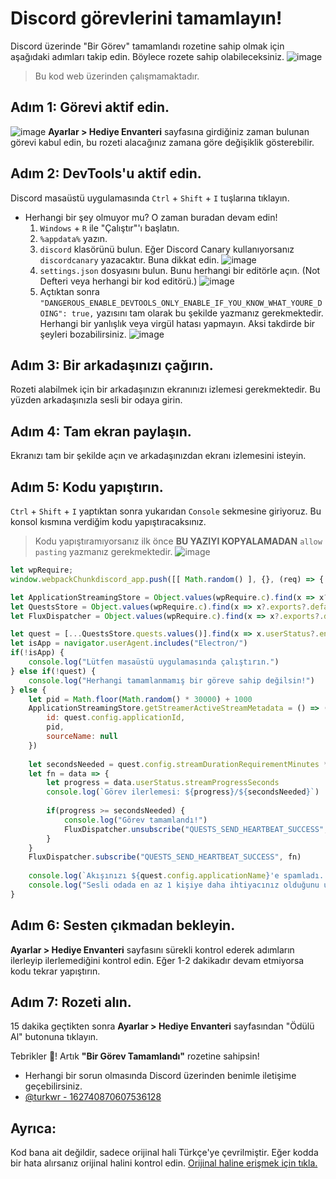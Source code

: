 # Discord görevlerini tamamlayın!
Discord üzerinde "Bir Görev" tamamlandı rozetine sahip olmak için aşağıdaki adımları takip edin. Böylece rozete sahip olabileceksiniz.
![image](https://github.com/turkwr/DiscordQuests/assets/63150613/59f2be0e-6de9-4c08-b885-3401d2834b80)
> Bu kod web üzerinden çalışmamaktadır.

## Adım 1: Görevi aktif edin.
![image](https://github.com/turkwr/DiscordQuests/assets/63150613/5a0c1b2e-5b68-48ed-845b-c2bd21bc87f0)
**Ayarlar > Hediye Envanteri** sayfasına girdiğiniz zaman bulunan görevi kabul edin, bu rozeti alacağınız zamana göre değişiklik gösterebilir.
## Adım 2: DevTools'u aktif edin.
Discord masaüstü uygulamasında `Ctrl` + `Shift` + `I` tuşlarına tıklayın.
* Herhangi bir şey olmuyor mu? O zaman buradan devam edin!
  1. `Windows` + `R` ile "Çalıştır"'ı başlatın.
  2. `%appdata%` yazın.
  3. `discord` klasörünü bulun. Eğer Discord Canary kullanıyorsanız `discordcanary` yazacaktır. Buna dikkat edin. ![image](https://github.com/turkwr/DiscordQuests/assets/63150613/a1238750-03ef-4d15-aad4-b359988ed6d8)
  4. `settings.json` dosyasını bulun. Bunu herhangi bir editörle açın. (Not Defteri veya herhangi bir kod editörü.) ![image](https://github.com/turkwr/DiscordQuests/assets/63150613/86e79f43-be77-4660-b9fc-33cd80ff7eeb)
  5. Açtıktan sonra `"DANGEROUS_ENABLE_DEVTOOLS_ONLY_ENABLE_IF_YOU_KNOW_WHAT_YOURE_DOING": true,` yazısını tam olarak bu şekilde yazmanız gerekmektedir. Herhangi bir yanlışlık veya virgül hatası yapmayın. Aksi takdirde bir şeyleri bozabilirsiniz. ![image](https://github.com/turkwr/DiscordQuests/assets/63150613/0cd2e2c5-8d9c-4e08-b9f1-67eac1d09f75)



## Adım 3: Bir arkadaşınızı çağırın.
Rozeti alabilmek için bir arkadaşınızın ekranınızı izlemesi gerekmektedir. Bu yüzden arkadaşınızla sesli bir odaya girin.
## Adım 4: Tam ekran paylaşın.
Ekranızı tam bir şekilde açın ve arkadaşınızdan ekranı izlemesini isteyin.
## Adım 5: Kodu yapıştırın.
`Ctrl` + `Shift` + `I` yaptıktan sonra yukarıdan `Console` sekmesine giriyoruz.
Bu konsol kısmına verdiğim kodu yapıştıracaksınız.
> Kodu yapıştıramıyorsanız ilk önce __BU YAZIYI KOPYALAMADAN__ `allow pasting` yazmanız gerekmektedir.
> ![image](https://github.com/turkwr/DiscordQuests/assets/63150613/3495edbe-ee90-446f-ad6b-1bed2be77d00)
```js
let wpRequire;
window.webpackChunkdiscord_app.push([[ Math.random() ], {}, (req) => { wpRequire = req; }]);

let ApplicationStreamingStore = Object.values(wpRequire.c).find(x => x?.exports?.default?.getStreamerActiveStreamMetadata).exports.default;
let QuestsStore = Object.values(wpRequire.c).find(x => x?.exports?.default?.getQuest).exports.default;
let FluxDispatcher = Object.values(wpRequire.c).find(x => x?.exports?.default?.flushWaitQueue).exports.default;

let quest = [...QuestsStore.quests.values()].find(x => x.userStatus?.enrolledAt && !x.userStatus?.completedAt && new Date(x.config.expiresAt).getTime() > Date.now())
let isApp = navigator.userAgent.includes("Electron/")
if(!isApp) {
	console.log("Lütfen masaüstü uygulamasında çalıştırın.")
} else if(!quest) {
	console.log("Herhangi tamamlanmamış bir göreve sahip değilsin!")
} else {
	let pid = Math.floor(Math.random() * 30000) + 1000
	ApplicationStreamingStore.getStreamerActiveStreamMetadata = () => ({
		id: quest.config.applicationId,
		pid,
		sourceName: null
	})
	
	let secondsNeeded = quest.config.streamDurationRequirementMinutes * 60
	let fn = data => {
		let progress = data.userStatus.streamProgressSeconds
		console.log(`Görev ilerlemesi: ${progress}/${secondsNeeded}`)
		
		if(progress >= secondsNeeded) {
			console.log("Görev tamamlandı!")
			FluxDispatcher.unsubscribe("QUESTS_SEND_HEARTBEAT_SUCCESS", fn)
		}
	}
	FluxDispatcher.subscribe("QUESTS_SEND_HEARTBEAT_SUCCESS", fn)
	
	console.log(`Akışınızı ${quest.config.applicationName}'e spamladı. sesli odada ${Math.ceil(quest.config.streamDurationRequirementMinutes - (quest.userStatus?.streamProgressSeconds ?? 0) / 60)} dakika daha kalın.`)
	console.log("Sesli odada en az 1 kişiye daha ihtiyacınız olduğunu unutmayın!")
}
```
## Adım 6: Sesten çıkmadan bekleyin.
**Ayarlar > Hediye Envanteri** sayfasını sürekli kontrol ederek adımların ilerleyip ilerlemediğini kontrol edin. Eğer 1-2 dakikadır devam etmiyorsa kodu tekrar yapıştırın.
## Adım 7: Rozeti alın.
15 dakika geçtikten sonra **Ayarlar > Hediye Envanteri** sayfasından "Ödülü Al" butonuna tıklayın.

Tebrikler 🎉! Artık **"Bir Görev Tamamlandı"** rozetine sahipsin!

- Herhangi bir sorun olmasında Discord üzerinden benimle iletişime geçebilirsiniz.
- [@turkwr - 162740870607536128](https://discord.com/users/162740870607536128)

## Ayrıca:
Kod bana ait değildir, sadece orijinal hali Türkçe'ye çevrilmiştir. Eğer kodda bir hata alırsanız orijinal halini kontrol edin.
[Orijinal haline erişmek için tıkla.](https://gist.github.com/aamiaa/204cd9d42013ded9faf646fae7f89fbb)
